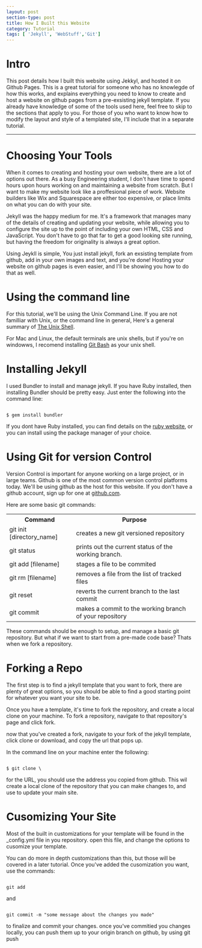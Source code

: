 ```yaml
---
layout: post
section-type: post
title: How I Built this Website
category: Tutorial
tags: [ 'Jekyll', 'WebStuff','Git']
---
```


# Intro

This post details how I built this website using Jekkyl, and hosted it on Github Pages. This is a great tutorial for someone who has no knowlegde of how this works, and explains everything you need to know to create and host a website on github pages from a pre-exsisting jekyll template. If you already have knowledge of some of the tools used here, feel free to skip to the sections that apply to you. For those of you who want to know how to modify the layout and style of a templated site, I'll include that in a separate tutorial.

<hr>

# Choosing Your Tools

When it comes to creating and hosting your own website, there are a lot of options out there. As a busy Engineering student, I don't have time to spend hours upon hours working on and maintaining a website from scratch. But I want to make my website look like a proffesional piece of work. Website builders like Wix and Squarespace are either too expensive, or place limits on what you can do with your site.

Jekyll was the happy medium for me. It's a framework that manages many of the details of creating and updating your website, while allowing you to configure the site up to the point of including your own HTML, CSS and JavaScript. You don't have to go that far to get a good looking site running, but having the freedom for originality is always a great option.  

Using Jeykll is simple, You just install jekyll, fork an exsisting template from github, add in your own images and text, and you're done! Hosting your website on github pages is even easier, and I'll be showing you how to do that as well.

# Using the command line

For this tutorial, we'll be using the Unix Command Line. If you are not familliar with Unix, or the command line in general, Here's a general summary of [The Unix Shell](https://swcarpentry.github.io/shell-novice/reference/). 

For Mac and Linux, the default terminals are unix shells, but if you're on windowws, I recomend installing [Git Bash](https://gitforwindows.org/) as your unix shell.

# Installing Jekyll

I used Bundler to install and manage jekyll. If you have Ruby installed, then installing Bundler should be pretty easy. Just enter the following into the command line:

<pre><code class='bash'>
$ gem install bundler
</code></pre>

If you dont have Ruby installed, you can find details on the [ruby website](https://www.ruby-lang.org/en/downloads/), or you can install using the package manager of your choice.

# Using Git for version Control

Version Control is important for anyone working on a large project, or in large teams. Github is one of the most common version control platforms today. We'll be using github as the host for this website. If you don't have a github account, sign up for one at [github.com](https://github.com/). 

Here are some basic git commands:

<table style="width:100%" class = 'table'>
    <tr>
        <th>Command</th>
        <th>Purpose</th>
    </tr>
    <tr>
        <td>git init [directory_name] </td>
        <td>creates a new git versioned repository</td>
    </tr>
    <tr>
        <td>git status</td>
        <td>prints out the current status of the working branch.</td>
    </tr>
    <tr>
        <td>git add [filename] </td>
        <td>stages a file to be commited</td>
    </tr>
    <tr>
        <td>git rm [filename]</td>
        <td>removes a file from the list of tracked files</td>
    </tr>
    <tr>
        <td>git reset</td>
        <td>reverts the current branch to the last commit</td>
    </tr>
    <tr>
        <td>git commit</td>
        <td>makes a commit to the working branch of your repository</td>
    </tr>
</table> 

These commands should be enough to setup, and manage a basic git repository. But what if we want to start from a pre-made code base? Thats when we fork a repository.

# Forking a Repo

The first step is to find a jekyll template that you want to fork, there are plenty of great options, so you should be able to find a good starting point for whatever you want your site to be.

Once you have a template, it's time to fork the repository, and create a local clone on your machine. To fork a repository, navigate to that repository's page and click fork.

now that you've created a fork, navigate to your fork of the jekyll template, click clone or download, and copy the url that pops up.

In the command line on your machine enter the following:

<pre><code class='bash'>
$ git clone \<https://my-repository-url\>
</code></pre>

for the URL, you should use the address you copied from github. This wil create a local clone of the repository that you can make changes to, and use to update your main site.

# Cusomizing Your Site

Most of the built in customizations for your template will be found in the _config.yml file in you repository. open this file, and change the options to cusomize your template. 

You can do more in depth customizations than this, but those will be covered in a later tutorial. Once you've added the cusomization you want, use the commands:

<pre><code class='bash'>
git add <filename> 
</code></pre>

and

<pre><code class='bash'>
git commit -m "some message about the changes you made" 
</code></pre>

to finalize and commit your changes. once you've commitied you changes locally, you can push them up to your origin branch on github, by using git push